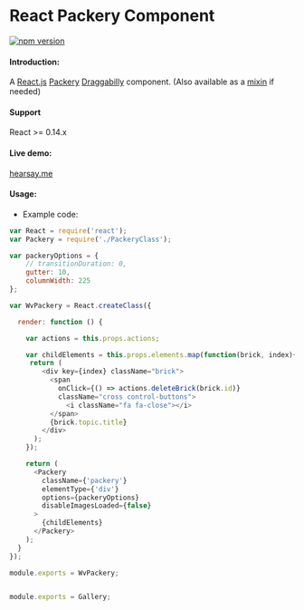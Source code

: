 React Packery Component
=======================

[![npm version](https://badge.fury.io/js/react-packery-component.svg)](http://badge.fury.io/js/react-packery-component)

#### Introduction:
A [React.js](https://facebook.github.io/react/) [Packery](http://packery.metafizzy.co/) [Draggabilly](http://draggabilly.desandro.com/)  component. (Also available as a [mixin](https://github.com/eiriklv/react-packery-mixin) if needed)

#### Support
React >= 0.14.x

#### Live demo:
[hearsay.me](http://www.hearsay.me)


#### Usage:

* Example code:

```js
var React = require('react');
var Packery = require('./PackeryClass');

var packeryOptions = {
    // transitionDuration: 0,
    gutter: 10,
    columnWidth: 225
};

var WvPackery = React.createClass({

  render: function () {

    var actions = this.props.actions;

    var childElements = this.props.elements.map(function(brick, index){
     return (
        <div key={index} className="brick">
          <span
            onClick={() => actions.deleteBrick(brick.id)}
            className="cross control-buttons">
              <i className="fa fa-close"></i>
          </span>
          {brick.topic.title}
        </div>
      );
    });

    return (
      <Packery
        className={'packery'}
        elementType={'div'}
        options={packeryOptions}
        disableImagesLoaded={false}
      >
        {childElements}
      </Packery>
    );
  }
});

module.exports = WvPackery;


module.exports = Gallery;
```
